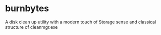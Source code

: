 # burnbytes
A disk clean up utility with a modern touch of Storage sense and classical structure of cleanmgr.exe
